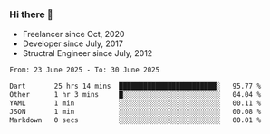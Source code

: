 ### Hi there 👋

- Freelancer since Oct, 2020
- Developer since July, 2017
- Structral Engineer since July, 2012

<!--START_SECTION:waka-->

```txt
From: 23 June 2025 - To: 30 June 2025

Dart       25 hrs 14 mins  ████████████████████████░   95.77 %
Other      1 hr 3 mins     █░░░░░░░░░░░░░░░░░░░░░░░░   04.04 %
YAML       1 min           ░░░░░░░░░░░░░░░░░░░░░░░░░   00.11 %
JSON       1 min           ░░░░░░░░░░░░░░░░░░░░░░░░░   00.08 %
Markdown   0 secs          ░░░░░░░░░░░░░░░░░░░░░░░░░   00.01 %
```

<!--END_SECTION:waka-->

